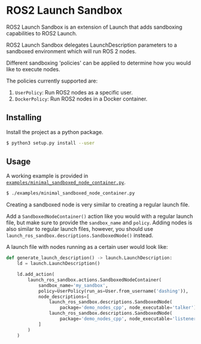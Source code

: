 # ROS2 Launch Sandbox
ROS2 Launch Sandbox is an extension of Launch that adds sandboxing capabilities to ROS2 Launch.

ROS2 Launch Sandbox delegates LaunchDescription parameters to a sandboxed environment which will run ROS 2 nodes.

Different sandboxing 'policies' can be applied to determine how you would like to execute nodes.

The policies currently supported are:

1. `UserPolicy`: Run ROS2 nodes as a specific user.
2. `DockerPolicy`: Run ROS2 nodes in a Docker container.

## Installing

Install the project as a python package.

``` bash
$ python3 setup.py install --user
```

## Usage

A working example is provided in [`examples/minimal_sandboxed_node_container.py`](examples/minimal_sandboxed_node_container.py).

``` bash
$ ./examples/minimal_sandboxed_node_container.py
```

Creating a sandboxed node is very similar to creating a regular launch file.

Add a `SandboxedNodeContainer()` action like you would with a regular launch file, but make sure to provide the `sandbox_name` and `policy`.
Adding nodes is also similar to regular launch files, however, you should use `launch_ros_sandbox.descriptions.SandboxedNode()` instead. 

A launch file with nodes running as a certain user would look like:

```python
def generate_launch_description() -> launch.LaunchDescription:
    ld = launch.LaunchDescription()

    ld.add_action(
        launch_ros_sandbox.actions.SandboxedNodeContainer(
            sandbox_name='my_sandbox',
            policy=UserPolicy(run_as=User.from_username('dashing')),
            node_descriptions=[
                launch_ros_sandbox.descriptions.SandboxedNode(
                    package='demo_nodes_cpp', node_executable='talker'),
                launch_ros_sandbox.descriptions.SandboxedNode(
                    package='demo_nodes_cpp', node_executable='listener')
            ]
        )
    )
```
